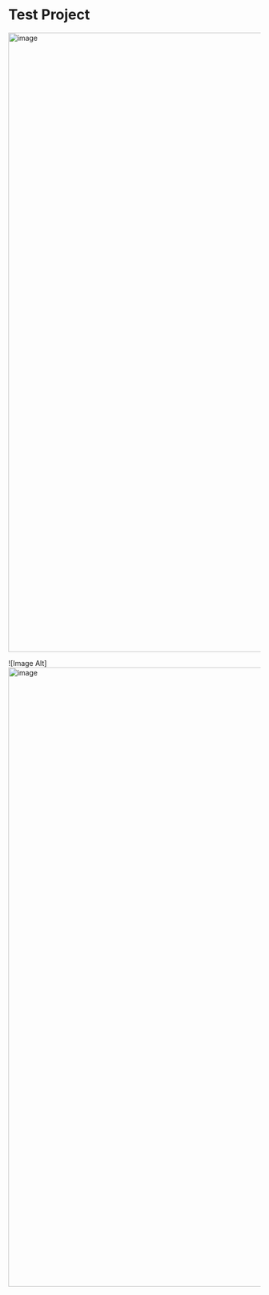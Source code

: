  # Test Project
 <img width="1754" height="1238" alt="image" src="https://github.com/user-attachments/assets/6ec6cd3b-3bbc-4511-83ab-8400e492bfa0" />
 
![Image Alt]<img width="1754" height="1238" alt="image" src="https://github.com/user-attachments/assets/7ca9bd0a-35f4-48fc-a72a-c16ee08f38cc" />

